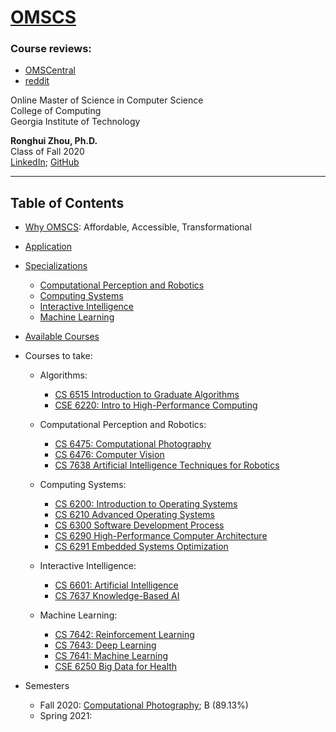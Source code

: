 # [OMSCS](https://omscs.gatech.edu/)

### Course reviews: 
- [OMSCentral](https://omscentral.com/courses)
- [reddit](https://www.reddit.com/r/OMSCS/)

Online Master of Science in Computer Science  
College of Computing  
Georgia Institute of Technology  

**Ronghui Zhou, Ph.D.**  
Class of Fall 2020  
[LinkedIn](https://www.linkedin.com/in/ronghuizhou/); [GitHub](https://github.com/RonghuiZhou)

---------------------------------------------
## Table of Contents

- [Why OMSCS](https://omscs.gatech.edu/explore-oms-cs): Affordable, Accessible, Transformational
- [Application](https://omscs.gatech.edu/apply-now)
- [Specializations](https://omscs.gatech.edu/program-info/specializations)
	- [Computational Perception and Robotics](https://omscs.gatech.edu/specialization-computational-perception-robotics)
	- [Computing Systems](https://omscs.gatech.edu/specialization-computing-systems)
	- [Interactive Intelligence](https://omscs.gatech.edu/specialization-interactive-intelligence)
	- [Machine Learning](https://omscs.gatech.edu/specialization-machine-learning)
- [Available Courses](https://omscs.gatech.edu/current-courses)

- Courses to take:
	- Algorithms:
		- [CS 6515 Introduction to Graduate Algorithms](https://omscs.gatech.edu/cs-6515-intro-graduate-algorithms)
		- [CSE 6220: Intro to High-Performance Computing](https://omscs.gatech.edu/cse-6220-intro-hpc)
		
	- Computational Perception and Robotics:	
		- [CS 6475: Computational Photography](https://omscs.gatech.edu/cs-6475-computational-photography)
		- [CS 6476: Computer Vision](https://omscs.gatech.edu/cs-6476-computer-vision)		
		- [CS 7638 Artificial Intelligence Techniques for Robotics](https://omscs.gatech.edu/cs-7638-artificial-intelligence-robotics)
		
	- Computing Systems:		
		- [CS 6200: Introduction to Operating Systems](https://omscs.gatech.edu/cs-6200-introduction-operating-systems)
		- [CS 6210 Advanced Operating Systems](https://omscs.gatech.edu/cs-6210-advanced-operating-systems)
		- [CS 6300 Software Development Process](https://omscs.gatech.edu/cs-6300-software-development-process)
		- [CS 6290 High-Performance Computer Architecture](https://omscs.gatech.edu/cs-6290-high-performance-computer-architecture)
		- [CS 6291 Embedded Systems Optimization​](https://omscs.gatech.edu/cs-6291-embedded-systems-optimization)
		
	- Interactive Intelligence:	
		- [CS 6601: Artificial Intelligence](https://omscs.gatech.edu/cs-6601-artificial-intelligence)
		- [CS 7637 Knowledge-Based AI](https://omscs.gatech.edu/cs-7637-knowledge-based-artificial-intelligence-cognitive-systems)
	
	- Machine Learning:	
		- [CS 7642: Reinforcement Learning](https://omscs.gatech.edu/cs-7642-reinforcement-learning)
		- [CS 7643: Deep Learning](https://omscs.gatech.edu/cs-7643-deep-learning)
		- [CS 7641: Machine Learning](https://omscs.gatech.edu/cs-7641-machine-learning)
		- [CSE 6250 Big Data for Health](https://omscs.gatech.edu/cse-8803-special-topics-big-data-for-health-informatics)

- Semesters
	- Fall 2020: [Computational Photography](CS6475_Computational_Photography_Fall2020.ipynb); B (89.13%)
	- Spring 2021: 